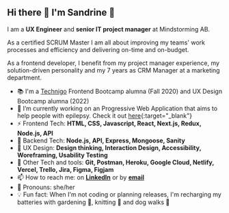 ## Hi there 👋 I'm Sandrine 🌟

I am a __UX Engineer__ and __senior IT project manager__ at Mindstorming AB.

As a certified SCRUM Master I am all about improving my teams' work processes and efficiency and delivering on-time and on-budget.

As a frontend developer, I benefit from my project manager experience, my solution-driven personality and my 7 years as CRM Manager at a marketing department.

- 📚 I'm a [Technigo](https://www.technigo.io/) Frontend Bootcamp alumna (Fall 2020) and UX Design Bootcamp alumna (2022)
- 🧾 I’m currently working on an Progressive Web Application that aims to help people with epilepsy. Check it out [here](https://app.epapp.se/){:target="_blank"}
- ⚡ Frontend Tech: __HTML, CSS, Javascript, React, Next.js, Redux, Node.js, API__
- 🔨 Backend Tech: __Node.js, API, Express, Mongoose, Sanity__
- 🌟 UX Design: __Design thinking, Interaction Design, Accessibility, Woreframing, Usability Testing__
- 🔧 Other Tech and tools: __Git, Postman, Heroku, Google Cloud, Netlify, Vercel, Trello, Jira, Figma, Figjam__
- 📫 How to reach me: on [__LinkedIn__](https://www.linkedin.com/in/sandrine-elander/) or by [__email__](mailto:s.elander@mindstorming.se)
- 👩 Pronouns: she/her
- 💡 Fun fact: When I'm not coding or planning releases, I'm recharging my batteries with gardening 🌼, knitting 🧶 and dog walks 🐶

<!--- 🧾 I’m currently working on improving my portfolio. Check it out [here](https://www.mindstorming.se)-->

<!--
**MindstormingAB/MindstormingAB** is a ✨ _special_ ✨ repository because its `README.md` (this file) appears on your GitHub profile.

Here are some ideas to get you started:

- 🔭 I’m currently working on ...
- 🌱 I’m currently learning ...
- 👯 I’m looking to collaborate on ...
- 🤔 I’m looking for help with ...
- 💬 Ask me about ...
- 📫 How to reach me: ...
- 😄 Pronouns: ...
- ⚡ Fun fact: ...
-->
